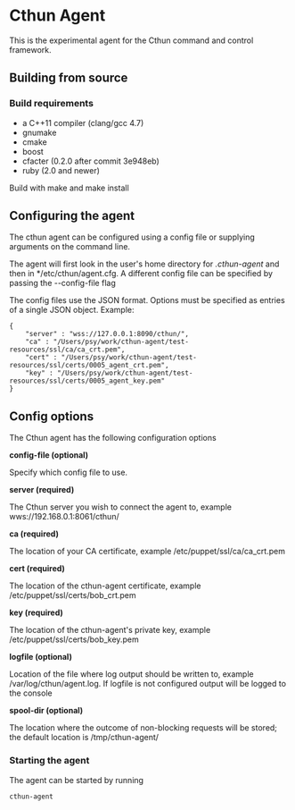 # Cthun Agent

This is the experimental agent for the Cthun command and control framework.

## Building from source

### Build requirements
 - a C++11 compiler (clang/gcc 4.7)
 - gnumake
 - cmake
 - boost
 - cfacter (0.2.0 after commit 3e948eb)
 - ruby (2.0 and newer)

Build with make and make install

## Configuring the agent

The cthun agent can be configured using a config file or supplying arguments on the command line.

The agent will first look in the user's home directory for *.cthun-agent* and then in
*/etc/cthun/agent.cfg. A different config file can be specified by passing the --config-file flag

The config files use the JSON format. Options must be specified as entries of a
single JSON object. Example:

```
{
    "server" : "wss://127.0.0.1:8090/cthun/",
    "ca" : "/Users/psy/work/cthun-agent/test-resources/ssl/ca/ca_crt.pem",
    "cert" : "/Users/psy/work/cthun-agent/test-resources/ssl/certs/0005_agent_crt.pem",
    "key" : "/Users/psy/work/cthun-agent/test-resources/ssl/certs/0005_agent_key.pem"
}
```

## Config options

The Cthun agent has the following configuration options

**config-file (optional)**

Specify which config file to use.

**server (required)**

The Cthun server you wish to connect the agent to, example wws://192.168.0.1:8061/cthun/

**ca (required)**

The location of your CA certificate, example /etc/puppet/ssl/ca/ca_crt.pem

**cert (required)**

The location of the cthun-agent certificate, example /etc/puppet/ssl/certs/bob_crt.pem

**key (required)**

The location of the cthun-agent's private key, example /etc/puppet/ssl/certs/bob_key.pem

**logfile (optional)**

Location of the file where log output should be written to, example /var/log/cthun/agent.log.
If logfile is not configured output will be logged to the console

**spool-dir (optional)**

The location where the outcome of non-blocking requests will be stored; the
default location is /tmp/cthun-agent/

### Starting the agent

The agent can be started by running
```
cthun-agent
```
